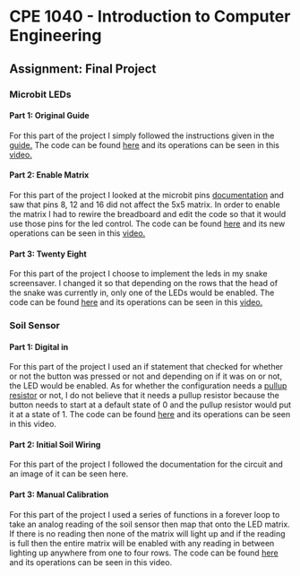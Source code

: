 # CPE 1040 - Introduction to Computer Engineering
## Assignment: Final Project
### Microbit LEDs
#### Part 1: Original Guide
For this part of the project I simply followed the instructions given in the [guide.](https://learn.sparkfun.com/tutorials/microbit-breakout-board-hookup-guide#hardware-overview) The code can be found [here](original-guide.js) and its operations can be seen in this [video.](https://imgur.com/a/USeeEM2)
#### Part 2: Enable Matrix
For this part of the project I looked at the microbit pins [documentation](https://learn.sparkfun.com/tutorials/microbit-breakout-board-hookup-guide#hardware-overview) and saw that pins 8, 12 and 16 did not affect the 5x5 matrix. In order to enable the matrix I had to rewire the breadboard and edit the code so that it would use those pins for the led control. The code can be found [here](enable-matrix.js) and its new operations can be seen in this [video.](https://imgur.com/a/bm1HBoh)
#### Part 3: Twenty Eight
For this part of the project I choose to implement the leds in my snake screensaver. I changed it so that depending on the rows that the head of the snake was currently in, only one of the LEDs would be enabled. The code can be found [here](twenty-eight.js) and its operations can be seen in this [video.](https://imgur.com/a/Z7SXWyn)
### Soil Sensor
#### Part 1: Digital in
For this part of the project I used an if statement that checked for whether or not the button was pressed or not and depending on if it was on or not, the LED would be enabled. As for whether the configuration needs a [pullup resistor](https://www.google.com/search?q=pullup+pulldown+resistor&oq=pullup+pull) or not, I do not believe that it needs a pullup resistor because the button needs to start at a default state of 0 and the pullup resistor would put it at a state of 1. The code can be found [here](digital-in.js) and its operations can be seen in this video.
#### Part 2: Initial Soil Wiring
For this part of the project I followed the documentation for the circuit and an image of it can be seen here.
#### Part 3: Manual Calibration
For this part of the project I used a series of functions in a forever loop to take an analog reading of the soil sensor then map that onto the LED matrix. If there is no reading then none of the matrix will light up and if the reading is full then the entire matrix will be enabled with any reading in between lighting up anywhere from one to four rows. The code can be found [here](manual-calibration.js) and its operations can be seen in this video.
